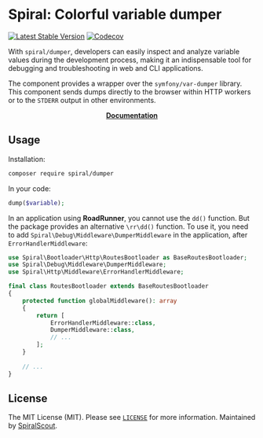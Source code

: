 # Spiral: Colorful variable dumper

[![Latest Stable Version](https://poser.pugx.org/spiral/dumper/version)](https://packagist.org/packages/spiral/dumper)
[![Codecov](https://codecov.io/gh/spiral/dumper/branch/master/graph/badge.svg)](https://codecov.io/gh/spiral/dumper/)

With `spiral/dumper`, developers can easily inspect and analyze variable values during the development process, making it an indispensable tool for debugging and troubleshooting in web and CLI applications.

The component provides a wrapper over the `symfony/var-dumper` library. This component sends dumps directly to the browser within HTTP workers or to the `STDERR` output in other environments. 

<p align="center">
	<a href="https://spiral.dev/docs/basics-debug/3.7/en#spiral-dumper"><b>Documentation</b></a>
</p>


## Usage

Installation:

```bash
composer require spiral/dumper
```

In your code:

```php
dump($variable);
```

In an application using **RoadRunner**, you cannot use the `dd()` function. But the package provides an alternative `\rr\dd()` function.
To use it, you need to add `Spiral\Debug\Middleware\DumperMiddleware` in the application, after `ErrorHandlerMiddleware`:

```php
use Spiral\Bootloader\Http\RoutesBootloader as BaseRoutesBootloader;
use Spiral\Debug\Middleware\DumperMiddleware;
use Spiral\Http\Middleware\ErrorHandlerMiddleware;

final class RoutesBootloader extends BaseRoutesBootloader
{
    protected function globalMiddleware(): array
    {
        return [
            ErrorHandlerMiddleware::class,
            DumperMiddleware::class,
            // ...
        ];
    }
    
    // ...
}
```

## License

The MIT License (MIT). Please see [`LICENSE`](./LICENSE) for more information. Maintained by [SpiralScout](https://spiralscout.com).
